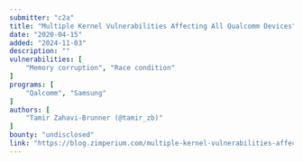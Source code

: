 ```yaml
---
submitter: "c2a"
title: "Multiple Kernel Vulnerabilities Affecting All Qualcomm Devices"
date: "2020-04-15"
added: "2024-11-03"
description: ""
vulnerabilities: [
    "Memory corruption", "Race condition"
]
programs: [
    "Qalcomm", "Samsung"
]
authors: [
    "Tamir Zahavi-Brunner (@tamir_zb)"
]
bounty: "undisclosed"
link: "https://blog.zimperium.com/multiple-kernel-vulnerabilities-affecting-all-qualcomm-devices/"
---
```




